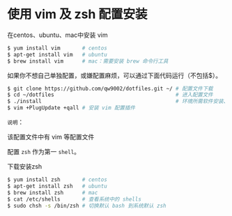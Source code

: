 # 使用 vim 及 zsh 配置安装

在centos、ubuntu、mac中安装 vim
```bash
$ yum install vim       # centos
$ apt-get install vim   # ubuntu
$ brew install vim      # mac：需要安装 brew 命令行工具
```

如果你不想自己单独配置，或嫌配置麻烦，可以通过下面代码运行（不包括$）。

```bash
$ git clone https://github.com/qw9002/dotfiles.git ~/ # 配置文件下载
$ cd ~/dotfiles                                       # 进入配置文件
$ ./install                                           # 环境所需软件安装、配置
$ vim +PlugUpdate +qall # 安装 vim 配置插件
```
`说明`：

该配置文件中有 vim 等配置文件

配置 `zsh` 作为第一 `shell`。

下载安装zsh

```bash
$ yum install zsh       # centos
$ apt-get install zsh   # ubuntu
$ brew install zsh      # mac
$ cat /etc/shells       # 查看系统中的 shells
$ sudo chsh -s /bin/zsh # 切换默认 bash 到系统默认 zsh
```
